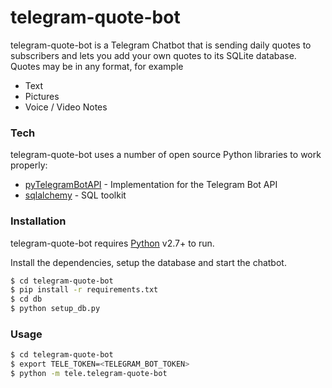 # telegram-quote-bot

telegram-quote-bot is a Telegram Chatbot that is sending daily quotes to subscribers and lets you add your own quotes to its SQLite database. Quotes may be in any format, for example
- Text
- Pictures
- Voice / Video Notes


### Tech

telegram-quote-bot uses a number of open source Python libraries to work properly:

* [pyTelegramBotAPI] - Implementation for the Telegram Bot API
* [sqlalchemy] - SQL toolkit

### Installation

telegram-quote-bot requires [Python](https://www.python.org/) v2.7+ to run.

Install the dependencies, setup the database and start the chatbot.

```sh
$ cd telegram-quote-bot
$ pip install -r requirements.txt
$ cd db
$ python setup_db.py
```

### Usage

```sh
$ cd telegram-quote-bot
$ export TELE_TOKEN=<TELEGRAM_BOT_TOKEN>
$ python -m tele.telegram-quote-bot
```

   [pyTelegramBotAPI]: <https://github.com/eternnoir/pyTelegramBotAPI>
   [sqlalchemy]: <https://www.sqlalchemy.org>
   
